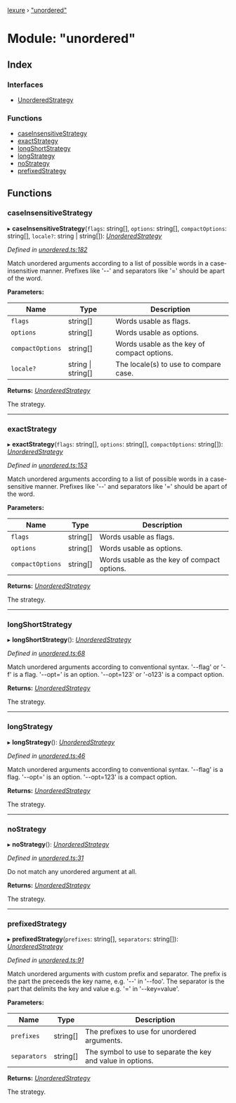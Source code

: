 [lexure](../README.md) › ["unordered"](_unordered_.md)

# Module: "unordered"

## Index

### Interfaces

* [UnorderedStrategy](../interfaces/_unordered_.unorderedstrategy.md)

### Functions

* [caseInsensitiveStrategy](_unordered_.md#caseinsensitivestrategy)
* [exactStrategy](_unordered_.md#exactstrategy)
* [longShortStrategy](_unordered_.md#longshortstrategy)
* [longStrategy](_unordered_.md#longstrategy)
* [noStrategy](_unordered_.md#nostrategy)
* [prefixedStrategy](_unordered_.md#prefixedstrategy)

## Functions

###  caseInsensitiveStrategy

▸ **caseInsensitiveStrategy**(`flags`: string[], `options`: string[], `compactOptions`: string[], `locale?`: string | string[]): *[UnorderedStrategy](../interfaces/_unordered_.unorderedstrategy.md)*

*Defined in [unordered.ts:182](https://github.com/1Computer1/lexure/blob/abecae6/src/unordered.ts#L182)*

Match unordered arguments according to a list of possible words in a case-insensitive manner.
Prefixes like '--' and separators like '=' should be apart of the word.

**Parameters:**

Name | Type | Description |
------ | ------ | ------ |
`flags` | string[] | Words usable as flags. |
`options` | string[] | Words usable as options. |
`compactOptions` | string[] | Words usable as the key of compact options. |
`locale?` | string &#124; string[] | The locale(s) to use to compare case. |

**Returns:** *[UnorderedStrategy](../interfaces/_unordered_.unorderedstrategy.md)*

The strategy.

___

###  exactStrategy

▸ **exactStrategy**(`flags`: string[], `options`: string[], `compactOptions`: string[]): *[UnorderedStrategy](../interfaces/_unordered_.unorderedstrategy.md)*

*Defined in [unordered.ts:153](https://github.com/1Computer1/lexure/blob/abecae6/src/unordered.ts#L153)*

Match unordered arguments according to a list of possible words in a case-sensitive manner.
Prefixes like '--' and separators like '=' should be apart of the word.

**Parameters:**

Name | Type | Description |
------ | ------ | ------ |
`flags` | string[] | Words usable as flags. |
`options` | string[] | Words usable as options. |
`compactOptions` | string[] | Words usable as the key of compact options. |

**Returns:** *[UnorderedStrategy](../interfaces/_unordered_.unorderedstrategy.md)*

The strategy.

___

###  longShortStrategy

▸ **longShortStrategy**(): *[UnorderedStrategy](../interfaces/_unordered_.unorderedstrategy.md)*

*Defined in [unordered.ts:68](https://github.com/1Computer1/lexure/blob/abecae6/src/unordered.ts#L68)*

Match unordered arguments according to conventional syntax.
'--flag' or '-f' is a flag.
'--opt=' is an option.
'--opt=123' or '-o123' is a compact option.

**Returns:** *[UnorderedStrategy](../interfaces/_unordered_.unorderedstrategy.md)*

The strategy.

___

###  longStrategy

▸ **longStrategy**(): *[UnorderedStrategy](../interfaces/_unordered_.unorderedstrategy.md)*

*Defined in [unordered.ts:46](https://github.com/1Computer1/lexure/blob/abecae6/src/unordered.ts#L46)*

Match unordered arguments according to conventional syntax.
'--flag' is a flag.
'--opt=' is an option.
'--opt=123' is a compact option.

**Returns:** *[UnorderedStrategy](../interfaces/_unordered_.unorderedstrategy.md)*

The strategy.

___

###  noStrategy

▸ **noStrategy**(): *[UnorderedStrategy](../interfaces/_unordered_.unorderedstrategy.md)*

*Defined in [unordered.ts:31](https://github.com/1Computer1/lexure/blob/abecae6/src/unordered.ts#L31)*

Do not match any unordered argument at all.

**Returns:** *[UnorderedStrategy](../interfaces/_unordered_.unorderedstrategy.md)*

The strategy.

___

###  prefixedStrategy

▸ **prefixedStrategy**(`prefixes`: string[], `separators`: string[]): *[UnorderedStrategy](../interfaces/_unordered_.unorderedstrategy.md)*

*Defined in [unordered.ts:91](https://github.com/1Computer1/lexure/blob/abecae6/src/unordered.ts#L91)*

Match unordered arguments with custom prefix and separator.
The prefix is the part the preceeds the key name, e.g. '--' in '--foo'.
The separator is the part that delimits the key and value e.g. '=' in '--key=value'.

**Parameters:**

Name | Type | Description |
------ | ------ | ------ |
`prefixes` | string[] | The prefixes to use for unordered arguments. |
`separators` | string[] | The symbol to use to separate the key and value in options. |

**Returns:** *[UnorderedStrategy](../interfaces/_unordered_.unorderedstrategy.md)*

The strategy.
